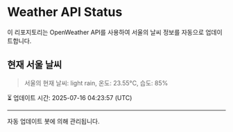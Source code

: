 
# Weather API Status

이 리포지토리는 OpenWeather API를 사용하여 서울의 날씨 정보를 자동으로 업데이트합니다.

## 현재 서울 날씨
> 서울의 현재 날씨: light rain, 온도: 23.55°C, 습도: 85%

⏳ 업데이트 시간: 2025-07-16 04:23:57 (UTC)

---
자동 업데이트 봇에 의해 관리됩니다.
